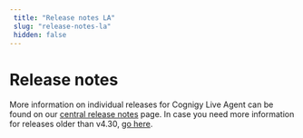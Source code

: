 ```yaml
---
 title: "Release notes LA" 
 slug: "release-notes-la" 
 hidden: false 
---
```


# Release notes

More information on individual releases for Cognigy Live Agent can be found on our [central release notes]({{config.site_url}}/release-notes/release-notes/) page. In case you need more information for releases older than v4.30, [go here]({{config.site_url}}/live-agent/release-notes/pre-4.30/).
